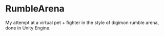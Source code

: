 # RumbleArena
My attempt at a virtual pet + fighter in the style of digimon rumble arena, done in Unity Engine.
